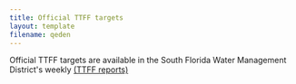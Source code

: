 ```yaml
---
title: Official TTFF targets
layout: template
filename: qeden
--- 
```


Official TTFF targets are available in the South Florida Water Management District's weekly <a href="https://www.sfwmd.gov/documents-by-tag/ttffreport">(TTFF reports)</a>



 
 